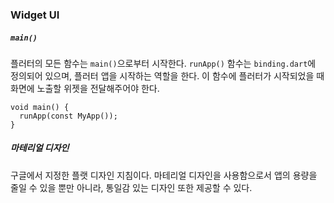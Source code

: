 ### Widget UI

##### `main()`

플러터의 모든 함수는 `main()`으로부터 시작한다. `runApp()` 함수는 `binding.dart`에 정의되어 있으며, 플러터 앱을 시작하는 역할을 한다. 이 함수에 플러터가 시작되었을 때 화면에 노출할 위젯을 전달해주어야 한다.

```flutter
void main() {
  runApp(const MyApp());
}
```


##### 마테리얼 디자인
구글에서 지정한 플랫 디자인 지침이다. 마테리얼 디자인을 사용함으로서 앱의 용량을 줄일 수 있을 뿐만 아니라, 통일감 있는 디자인 또한 제공할 수 있다.